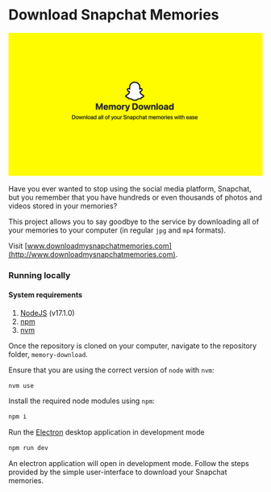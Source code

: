# Download Snapchat Memories

[![Download Snapchat Memories](assets/memory-download.png)](http://www.downloadmysnapchatmemories.com)

Have you ever wanted to stop using the social media platform, Snapchat, but you remember that you have hundreds or even thousands of photos and videos stored in your memories?

This project allows you to say goodbye to the service by downloading all of your memories to your computer (in regular `jpg` and `mp4` formats).

Visit [www.downloadmysnapchatmemories.com](http://www.downloadmysnapchatmemories.com).


### Running locally
<!-- no toc -->

#### System requirements
1. [NodeJS](http://nodejs.org) (v17.1.0)
2. [npm](http://npmjs.com)
3. [nvm](http://nvm.sh/)

Once the repository is cloned on your computer, navigate to the repository folder, `memory-download`.

Ensure that you are using the correct version of `node` with `nvm`:

```bash
nvm use
```

Install the required node modules using `npm`:

```bash
npm i
```

Run the [Electron](https://www.electronjs.org/) desktop application in development mode
```bash
npm run dev
```

An electron application will open in development mode. Follow the steps provided by the simple user-interface to download your Snapchat memories.